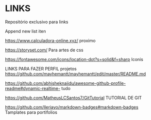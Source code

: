 # LINKS
Repositório exclusivo para links

Append new list iten 

https://www.calculadora-online.xyz/ proximo

https://storyset.com/ Para artes de css

https://fontawesome.com/icons/location-dot?s=solid&f=sharp Iconis

LINKS PARA FAZER PERFIL 
projetos
https://github.com/mayhemantt/mayhemantt/edit/master/README.md

https://github.com/abhisheknaiidu/awesome-github-profile-readme#dynamic-realtime-
tudo


https://github.com/MatheusLCSantos7/GitTutorial
TUTORIAL DE GIT


https://github.com/Ileriayo/markdown-badges#markdown-badges
Tamplates para portifolios
